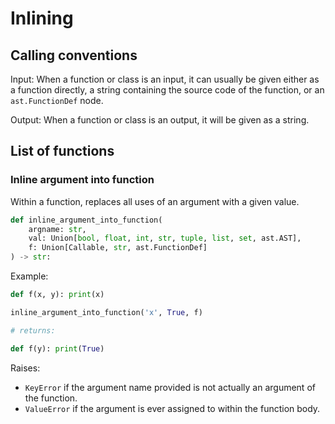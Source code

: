 # Inlining

## Calling conventions

Input: When a function or class is an input, it can usually be given either as a function directly, a string containing the source code of the function, or an `ast.FunctionDef` node.

Output: When a function or class is an output, it will be given as a string.

## List of functions


### Inline argument into function

Within a function, replaces all uses of an argument with a given value.

```python
def inline_argument_into_function(
	argname: str, 
	val: Union[bool, float, int, str, tuple, list, set, ast.AST], 
	f: Union[Callable, str, ast.FunctionDef]
) -> str:
```

Example:

```python
def f(x, y): print(x)

inline_argument_into_function('x', True, f)

# returns:

def f(y): print(True)
```

Raises:

- `KeyError` if the argument name provided is not actually an argument of the function.
- `ValueError` if the argument is ever assigned to within the function body.
